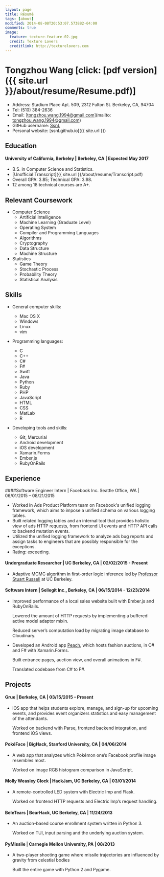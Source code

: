 ```yaml
---
layout: page
title: Résumé
tags: [about]
modified: 2014-08-08T20:53:07.573882-04:00
comments: true
image:
  feature: texture-feature-02.jpg
  credit: Texture Lovers
  creditlink: http://texturelovers.com
---
```


# Tongzhou Wang [click: [pdf version]({{ site.url }}/about/resume/Resume.pdf)]
+ Address: Stadium Place Apt. 509, 2312 Fulton St. Berkeley, CA, 94704
+ Tel: (510) 384-2636 
+ Email: [tongzhou.wang.1994@gmail.com](mailto: tongzhou.wang.1994@gmail.com)
+ GitHub username: [SsnL](https://github.com/SsnL/)
+ Personal website: [ssnl.github.io]({{ site.url }})## Education#### University of California, Berkeley | Berkeley, CA | Expected May 2017+ B.S. in Computer Science and Statistics.+ [Unofficial Transcript]({{ site.url }}/about/resume/Transcript.pdf)
+ Overall GPA: 3.85; Technical GPA: 3.98. 
+ 12 among 18 technical courses are A+. ## Relevant Coursework
+ Computer Science    + Artificial Intelligence    + Machine Learning (Graduate Level)    + Operating System    + Compiler and Programming Languages    + Algorithms
    + Cryptography    + Data Structure    + Machine Structure
+ Statistics    + Game Theory    + Stochastic Process    + Probability Theory    + Statistical Analysis## Skills+ General computer skills:     + Mac OS X    + Windows    + Linux    + vim
+ Programming languages:
    + C
    + C++
    + C#
    + F#
    + Swift
    + Java
    + Python
    + Ruby
    + PHP
    + JavaScript
    + HTML
    + CSS
    + MatLab
    + R
    + Developing tools and skills: 
    + Git, Mercurial    
    + Android development 
    + iOS development
    + Xamarin.Forms
    + Ember.js
    + RubyOnRails ## Experience####Software Engineer Intern | Facebook Inc. Seattle Office, WA | 06/01/2015 – 08/21/2015+ Worked in Ads Product Platform team on Facebook's unified logging framework, which aims to impose a unified schema on various logging tables.+ Built related logging tables and an internal tool that provides holistic view of ads HTTP requests, from frontend UI events and HTTP API calls to backend mutation events.+ Utilized the unified logging framework to analyze ads bug reports and assign tasks to engineers that are possibly responsible for the exceptions.+ Rating: exceeding.#### Undergraduate Researcher | UC Berkeley, CA | 02/02/2015 - Present
+ Adaptive MCMC algorithm in first-order logic inference led by [Professor Stuart Russell](http://www.cs.berkeley.edu/~russell/) at UC Berkeley.#### Software Intern | Sellegit Inc., Berkeley, CA | 06/15/2014 - 12/23/2014+ Improved performance of a local sales website built with Ember.js and RubyOnRails.
     Lowered the amount of HTTP requests by implementing a buffered active model adaptor mixin.
    Reduced server’s computation load by migrating image database to Cloudinary.+ Developed an Android app [Peach](https://peachapp.com/), which hosts fashion auctions, in C# and F# with Xamarin.Forms. 
    Built entrance pages, auction view, and overall animations in F#. 
    Translated codebase from C# to F#. ## Projects 
#### Grue | Berkeley, CA | 03/15/2015 – Present+ iOS app that helps students explore, manage, and sign-up for upcoming events, and provides event organizers statistics and easy management of the attendants.
    Worked on backend with Parse, frontend backend integration, and frontend iOS views.#### PokéFace | BigHack, Stanford University, CA | 04/06/2014 + A web app that analyzes which Pokémon one’s Facebook profile image resembles most. 

    Worked on image RGB histogram comparison in JavaScript.
#### Molly Weasley Clock | HackJam, UC Berkeley, CA | 03/01/2014+ A remote-controlled LED system with Electric Imp and Flask. 
    Worked on frontend HTTP requests and Electric Imp’s request handling. 
#### BeleTears | BearHack, UC Berkeley, CA | 11/24/2013+ An auction-based course enrollment system written in Python 3. 

    Worked on TUI, input parsing and the underlying auction system.#### PyMissile | Carnegie Mellon University, PA | 08/2013 + A two-player shooting game where missile trajectories are influenced by gravity from celestial bodies

    Built the entire game with Python 2 and Pygame.